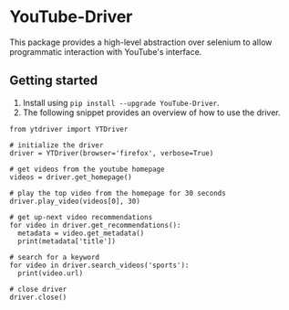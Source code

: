 # YouTube-Driver
This package provides a high-level abstraction over selenium to allow programmatic interaction with YouTube's interface.

## Getting started
1. Install using `pip install --upgrade YouTube-Driver`.
2. The following snippet provides an overview of how to use the driver.

```
from ytdriver import YTDriver

# initialize the driver
driver = YTDriver(browser='firefox', verbose=True)

# get videos from the youtube homepage
videos = driver.get_homepage()

# play the top video from the homepage for 30 seconds
driver.play_video(videos[0], 30)

# get up-next video recommendations
for video in driver.get_recommendations():
  metadata = video.get_metadata()
  print(metadata['title'])

# search for a keyword
for video in driver.search_videos('sports'):
  print(video.url)
  
# close driver
driver.close()
```
